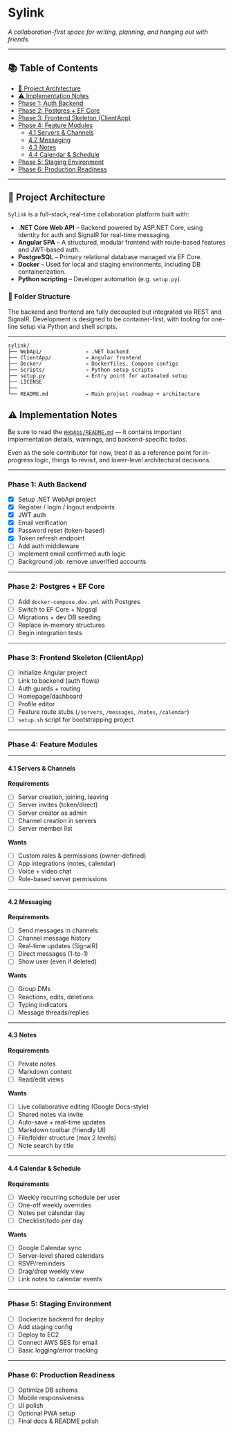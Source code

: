 # Sylink

_A collaboration-first space for writing, planning, and hanging out with friends._

---

## 📚 Table of Contents

- [🧱 Project Architecture](#-project-architecture)
- [⚠️ Implementation Notes](#️-implementation-notes)
- [Phase 1: Auth Backend](#phase-1-auth-backend)
- [Phase 2: Postgres + EF Core](#phase-2-postgres--ef-core)
- [Phase 3: Frontend Skeleton (ClientApp)](#phase-3-frontend-skeleton-clientapp)
- [Phase 4: Feature Modules](#phase-4-feature-modules)
  - [4.1 Servers & Channels](#41-servers--channels)
  - [4.2 Messaging](#42-messaging)
  - [4.3 Notes](#43-notes)
  - [4.4 Calendar & Schedule](#44-calendar--schedule)
- [Phase 5: Staging Environment](#phase-5-staging-environment)
- [Phase 6: Production Readiness](#phase-6-production-readiness)

---

## 🧱 Project Architecture

`Sylink` is a full-stack, real-time collaboration platform built with:

- **.NET Core Web API** – Backend powered by ASP.NET Core, using Identity for auth and SignalR for real-time messaging.
- **Angular SPA** – A structured, modular frontend with route-based features and JWT-based auth.
- **PostgreSQL** – Primary relational database managed via EF Core.
- **Docker** – Used for local and staging environments, including DB containerization.
- **Python scripting** – Developer automation (e.g. `setup.py`).

### 📁 Folder Structure

The backend and frontend are fully decoupled but integrated via REST and SignalR. Development is designed to be container-first, with tooling for one-line setup via Python and shell scripts.

---

```
sylink/
├── WebApi/              → .NET backend
├── ClientApp/           → Angular frontend
├── Docker/              → Dockerfiles, Compose configs
├── Scripts/             → Python setup scripts
├── setup.py             → Entry point for automated setup
├── LICENSE
├──
└── README.md            → Main project roadmap + architecture
```

## ⚠️ Implementation Notes

Be sure to read the [`WebApi/README.md`](WebApi/README.md) — it contains important implementation details, warnings, and backend-specific todos.

Even as the sole contributor for now, treat it as a reference point for in-progress logic, things to revisit, and lower-level architectural decisions.

---

### Phase 1: Auth Backend

- [x] Setup .NET WebApi project
- [x] Register / login / logout endpoints
- [x] JWT auth
- [x] Email verification
- [x] Password reset (token-based)
- [x] Token refresh endpoint
- [ ] Add auth middleware
- [ ] Implement email confirmed auth logic
- [ ] Background job: remove unverified accounts

---

### Phase 2: Postgres + EF Core

- [ ] Add `docker-compose.dev.yml` with Postgres
- [ ] Switch to EF Core + Npgsql
- [ ] Migrations + dev DB seeding
- [ ] Replace in-memory structures
- [ ] Begin integration tests

---

### Phase 3: Frontend Skeleton (ClientApp)

- [ ] Initialize Angular project
- [ ] Link to backend (auth flows)
- [ ] Auth guards + routing
- [ ] Homepage/dashboard
- [ ] Profile editor
- [ ] Feature route stubs (`/servers`, `/messages`, `/notes`, `/calendar`)
- [ ] `setup.sh` script for bootstrapping project

---

### Phase 4: Feature Modules

---

#### 4.1 Servers & Channels

**Requirements**

- [ ] Server creation, joining, leaving
- [ ] Server invites (token/direct)
- [ ] Server creator as admin
- [ ] Channel creation in servers
- [ ] Server member list

**Wants**

- [ ] Custom roles & permissions (owner-defined)
- [ ] App integrations (notes, calendar)
- [ ] Voice + video chat
- [ ] Role-based server permissions

---

#### 4.2 Messaging

**Requirements**

- [ ] Send messages in channels
- [ ] Channel message history
- [ ] Real-time updates (SignalR)
- [ ] Direct messages (1-to-1)
- [ ] Show user (even if deleted)

**Wants**

- [ ] Group DMs
- [ ] Reactions, edits, deletions
- [ ] Typing indicators
- [ ] Message threads/replies

---

#### 4.3 Notes

**Requirements**

- [ ] Private notes
- [ ] Markdown content
- [ ] Read/edit views

**Wants**

- [ ] Live collaborative editing (Google Docs-style)
- [ ] Shared notes via invite
- [ ] Auto-save + real-time updates
- [ ] Markdown toolbar (friendly UI)
- [ ] File/folder structure (max 2 levels)
- [ ] Note search by title

---

#### 4.4 Calendar & Schedule

**Requirements**

- [ ] Weekly recurring schedule per user
- [ ] One-off weekly overrides
- [ ] Notes per calendar day
- [ ] Checklist/todo per day

**Wants**

- [ ] Google Calendar sync
- [ ] Server-level shared calendars
- [ ] RSVP/reminders
- [ ] Drag/drop weekly view
- [ ] Link notes to calendar events

---

### Phase 5: Staging Environment

- [ ] Dockerize backend for deploy
- [ ] Add staging config
- [ ] Deploy to EC2
- [ ] Connect AWS SES for email
- [ ] Basic logging/error tracking

---

### Phase 6: Production Readiness

- [ ] Optimize DB schema
- [ ] Mobile responsiveness
- [ ] UI polish
- [ ] Optional PWA setup
- [ ] Final docs & README polish
